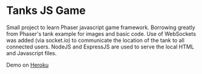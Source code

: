 # Tanks JS Game

Small project to learn Phaser javascript game framework. Borrowing greatly from Phaser's tank example for images and basic code. Use of WebSockets was added (via socket.io) to communicate the location of the tank to all connected users. NodeJS and ExpressJS are used to serve the local HTML and Javascript files.

Demo on [Heroku](http://ambooth-tanks.herokuapp.com)
